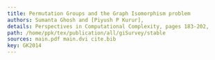 ```yaml
---
title: Permutation Groups and the Graph Isomorphism problem
authors: Sumanta Ghosh and [Piyush P Kurur],
details: Perspectives in Computational Complexity, pages 183-202,
path: /home/ppk/tex/publication/all/giSurvey/stable
sources: main.pdf main.dvi cite.bib
key: GK2014
---
```

